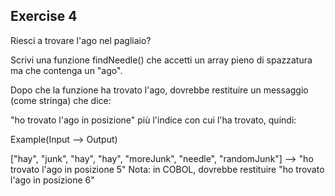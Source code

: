 ## Exercise 4

Riesci a trovare l'ago nel pagliaio?

Scrivi una funzione findNeedle() che accetti un array pieno di spazzatura ma che contenga un "ago".

Dopo che la funzione ha trovato l'ago, dovrebbe restituire un messaggio (come stringa) che dice:

"ho trovato l'ago in posizione" più l'indice con cui l'ha trovato, quindi:

Example(Input --> Output)

["hay", "junk", "hay", "hay", "moreJunk", "needle", "randomJunk"] --> "ho trovato l'ago in posizione 5"
Nota: in COBOL, dovrebbe restituire "ho trovato l'ago in posizione 6"